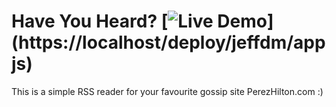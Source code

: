 # Have You Heard? [![Live Demo](http://usekite.com/live-demo-button.png?)](https://localhost/deploy/jeffdm/appjs)

This is a simple RSS reader for your favourite gossip site PerezHilton.com :) 
